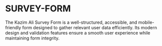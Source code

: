 # SURVEY-FORM
The Kazim Ali Survey Form is a well-structured, accessible, and mobile-friendly form designed to gather relevant user data efficiently. Its modern design and validation features ensure a smooth user experience while maintaining form integrity.
